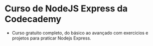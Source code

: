 # Curso de NodeJS Express da Codecademy

- Curso gratuito completo, do básico ao avançado com exercicios e projetos para praticar Nodejs Express.
